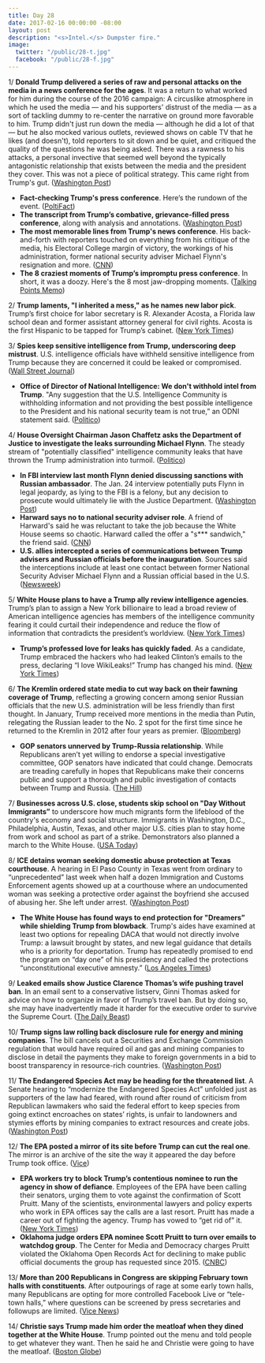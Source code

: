 ```yaml
---
title: Day 28
date: 2017-02-16 00:00:00 -08:00
layout: post
description: "<s>Intel.</s> Dumpster fire."
image:
  twitter: "/public/28-t.jpg"
  facebook: "/public/28-f.jpg"
---
```


1/ **Donald Trump delivered a series of raw and personal attacks on the media in a news conference for the ages**. It was a return to what worked for him during the course of the 2016 campaign: A circuslike atmosphere in which he used the media — and his supporters' distrust of the media — as a sort of tackling dummy to re-center the narrative on ground more favorable to him. Trump didn't just run down the media — although he did a lot of that — but he also mocked various outlets, reviewed shows on cable TV that he likes (and doesn't), told reporters to sit down and be quiet, and critiqued the quality of the questions he was being asked. There was a rawness to his attacks, a personal invective that seemed well beyond the typically antagonistic relationship that exists between the media and the president they cover. This was not a piece of political strategy. This came right from Trump's gut. ([Washington Post](https://www.washingtonpost.com/news/the-fix/wp/2017/02/16/donald-trump-delivers-a-series-of-raw-and-wild-attacks-on-the-media-in-a-press-conference-for-the-ages/)) 

* **Fact-checking Trump's press conference**. Here’s the rundown of the event. ([PoltiFact](http://www.politifact.com/truth-o-meter/article/2017/feb/16/fact-checking-donald-trumps-press-conference/)) 
* **The transcript from Trump’s combative, grievance-filled press conference**, along with analysis and annotations. ([Washington Post](https://www.washingtonpost.com/news/the-fix/wp/2017/02/16/donald-trumps-grievance-filled-press-conference-annotated/)) 
* **The most memorable lines from Trump's news conference**. His back-and-forth with reporters touched on everything from his critique of the media, his Electoral College margin of victory, the workings of his administration, former national security adviser Michael Flynn's resignation and more. ([CNN](http://www.cnn.com/2017/02/16/politics/most-memorable-lines-donald-trump/index.html)) 
* **The 8 craziest moments of Trump’s impromptu press conference**. In short, it was a doozy. Here's the 8 most jaw-dropping moments. ([Talking Points Memo](http://talkingpointsmemo.com/dc/craziest-moments-trump-press-conference-leaks-russia)) 

2/ **Trump laments, "I inherited a mess," as he names new labor pick**. Trump’s first choice for labor secretary is R. Alexander Acosta, a Florida law school dean and former assistant attorney general for civil rights. Acosta is the first Hispanic to be tapped for Trump’s cabinet. ([New York Times](https://www.nytimes.com/2017/02/16/us/politics/alexander-acosta-labor-secretary-trump.html)) 

3/ **Spies keep sensitive intelligence from Trump, underscoring deep mistrust**. U.S. intelligence officials have withheld sensitive intelligence from Trump because they are concerned it could be leaked or compromised. ([Wall Street Journal](https://www.wsj.com/articles/spies-keep-intelligence-from-donald-trump-1487209351)) 

* **Office of Director of National Intelligence: We don't withhold intel from Trump**. "Any suggestion that the U.S. Intelligence Community is withholding information and not providing the best possible intelligence to the President and his national security team is not true,” an ODNI statement said. ([Politico](http://www.politico.com/story/2017/02/office-director-national-intelligence-trump-intel-wsj-235080)) 

4/ **House Oversight Chairman Jason Chaffetz asks the Department of Justice to investigate the leaks surrounding Michael Flynn**. The steady stream of "potentially classified" intelligence community leaks that have thrown the Trump administration into turmoil. ([Politico](http://www.politico.com/story/2017/02/chaffetz-leaks-michael-flynn-235079)) 

* **In FBI interview last month Flynn denied discussing sanctions with Russian ambassador**. The Jan. 24 interview potentially puts Flynn in legal jeopardy, as lying to the FBI is a felony, but any decision to prosecute would ultimately lie with the Justice Department. ([Washington Post](https://www.washingtonpost.com/world/national-security/flynn-in-fbi-interview-denied-discussing-sanctions-with-russian-ambassador/2017/02/16/e3e1e16a-f3d5-11e6-8d72-263470bf0401_story.html)) 
* **Harward says no to national security adviser role**. A friend of Harward's said he was reluctant to take the job because the White House seems so chaotic. Harward called the offer a "s*** sandwich," the friend said. ([CNN](http://www.cnn.com/2017/02/16/politics/harward-says-no-to-national-security-adviser-role/)) 
* **U.S. allies intercepted a series of communications between Trump advisers and Russian officials before the inauguration**. Sources said the interceptions include at least one contact between former National Security Adviser Michael Flynn and a Russian official based in the U.S. ([Newsweek](http://www.newsweek.com/allies-intercept-russia-trump-adviser-communications-557283)) 

5/ **White House plans to have a Trump ally review intelligence agencies**. Trump’s plan to assign a New York billionaire to lead a broad review of American intelligence agencies has members of the intelligence community fearing it could curtail their independence and reduce the flow of information that contradicts the president’s worldview. ([New York Times](https://www.nytimes.com/2017/02/15/us/politics/trump-intelligence-agencies-stephen-feinberg.html)) 

* **Trump’s professed love for leaks has quickly faded**. As a candidate, Trump embraced the hackers who had leaked Clinton’s emails to the press, declaring “I love WikiLeaks!” Trump has changed his mind. ([New York Times](https://www.nytimes.com/2017/02/15/us/politics/leaks-donald-trump.html)) 

6/ **The Kremlin ordered state media to cut way back on their fawning coverage of Trump**, reflecting a growing concern among senior Russian officials that the new U.S. administration will be less friendly than first thought. In January, Trump received more mentions in the media than Putin, relegating the Russian leader to the No. 2 spot for the first time since he returned to the Kremlin in 2012 after four years as premier. ([Bloomberg](https://www.bloomberg.com/politics/articles/2017-02-16/kremlin-said-to-tell-media-to-cut-back-on-fawning-trump-coverage)) 

* **GOP senators unnerved by Trump-Russia relationship**. While Republicans aren’t yet willing to endorse a special investigative committee, GOP senators have indicated that could change. Democrats are treading carefully in hopes that Republicans make their concerns public and support a thorough and public investigation of contacts between Trump and Russia. ([The Hill](http://thehill.com/homenews/senate/319800-gop-senators-unnerved-by-trump-russia-relationship)) 

7/ **Businesses across U.S. close, students skip school on "Day Without Immigrants”** to underscore how much migrants form the lifeblood of the country's economy and social structure. Immigrants in Washington, D.C., Philadelphia, Austin, Texas, and other major U.S. cities plan to stay home from work and school as part of a strike. Demonstrators also planned a march to the White House. ([USA Today](http://www.usatoday.com/story/news/nation/2017/02/16/a-day-without-immigrants-strike/97965460/)) 

8/ **ICE detains woman seeking domestic abuse protection at Texas courthouse**. A hearing in El Paso County in Texas went from ordinary to “unprecedented” last week when half a dozen Immigration and Customs Enforcement agents showed up at a courthouse where an undocumented woman was seeking a protective order against the boyfriend she accused of abusing her. She left under arrest. ([Washington Post](https://www.washingtonpost.com/news/morning-mix/wp/2017/02/16/this-is-really-unprecedented-ice-detains-woman-seeking-domestic-abuse-protection-at-texas-courthouse/)) 

* **The White House has found ways to end protection for "Dreamers” while shielding Trump from blowback**. Trump's aides have examined at least two options for repealing DACA that would not directly involve Trump: a lawsuit brought by states, and new legal guidance that details who is a priority for deportation. Trump has repeatedly promised to end the program on “day one” of his presidency and called the protections “unconstitutional executive amnesty.” ([Los Angeles Times](http://www.latimes.com/politics/la-na-pol-trump-daca-20170216-story.html)) 

9/ **Leaked emails show Justice Clarence Thomas’s wife pushing travel ban**. In an email sent to a conservative listserv, Ginni Thomas asked for advice on how to organize in favor of Trump’s travel ban. But by doing so, she may have inadvertently made it harder for the executive order to survive the Supreme Court. ([The Daily Beast](http://www.thedailybeast.com/articles/2017/02/16/leaked-emails-show-justice-clarence-thomas-s-wife-pushing-travel-ban.html)) 

10/ **Trump signs law rolling back disclosure rule for energy and mining companies**. The bill cancels out a Securities and Exchange Commission regulation that would have required oil and gas and mining companies to disclose in detail the payments they make to foreign governments in a bid to boost transparency in resource-rich countries. ([Washington Post](https://www.washingtonpost.com/business/economy/trump-signs-law-rolling-back-disclosure-rule-for-energy-and-mining-companies/2017/02/14/ccd93e90-f2cd-11e6-b9c9-e83fce42fb61_story.html)) 

11/ **The Endangered Species Act may be heading for the threatened list**. A Senate hearing to “modernize the Endangered Species Act” unfolded just as supporters of the law had feared, with round after round of criticism from Republican lawmakers who said the federal effort to keep species from going extinct encroaches on states’ rights, is unfair to landowners and stymies efforts by mining companies to extract resources and create jobs. ([Washington Post](https://www.washingtonpost.com/news/energy-environment/wp/2017/02/15/the-endangered-species-act-may-be-heading-for-the-threatened-list-this-hearing-confirmed-it/)) 

12/ **The EPA posted a mirror of its site before Trump can cut the real one**. The mirror is an archive of the site the way it appeared the day before Trump took office. ([Vice](https://www.vice.com/en_us/article/the-epa-posted-a-mirror-of-its-website-before-trump-can-gut-the-real-one-vgtrn)) 

* **EPA workers try to block Trump’s contentious nominee to run the agency in show of defiance**. Employees of the EPA have been calling their senators, urging them to vote against the confirmation of Scott Pruitt. Many of the scientists, environmental lawyers and policy experts who work in EPA offices say the calls are a last resort. Pruitt has made a career out of fighting the agency. Trump has vowed to “get rid of” it. ([New York Times](https://www.nytimes.com/2017/02/16/us/politics/scott-pruitt-environmental-protection-agency.html)) 
* **Oklahoma judge orders EPA nominee Scott Pruitt to turn over emails to watchdog group**. The Center for Media and Democracy charges Pruitt violated the Oklahoma Open Records Act for declining to make public official documents the group has requested since 2015. ([CNBC](http://www.cnbc.com/2017/02/16/judge-holds-hearing-on-whether-epa-nominee-violated-transparency-law.html)) 

13/ **More than 200 Republicans in Congress are skipping February town halls with constituents**. After outpourings of rage at some early town halls, many Republicans are opting for more controlled Facebook Live or “tele-town halls,” where questions can be screened by press secretaries and followups are limited. ([Vice News](https://news.vice.com/story/more-than-200-republicans-in-congress-are-skipping-february-town-halls-with-constituents)) 

14/ **Christie says Trump made him order the meatloaf when they dined together at the White House**. Trump pointed out the menu and told people to get whatever they want. Then he said he and Christie were going to have the meatloaf. ([Boston Globe](http://www.bostonglobe.com/news/politics/2017/02/16/christie-says-trump-made-him-order-meatloaf-meal-together/ocBdUJgphM8lK10xWM6TkJ/story.html)) 
